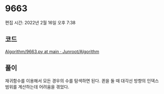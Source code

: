 # 9663

편집 시간: 2022년 2월 16일 오후 7:38

## 코드

[Algorithm/9663.py at main · Junroot/Algorithm](https://github.com/Junroot/Algorithm/blob/main/backjoon/9663.py)

## 풀이

재귀함수를 이용해서 모든 경우의 수를 탐색하면 된다. 퀸을 둘 때 대각선 방향의 인덱스 범위를 계산하는데 어려움을 겪었다.